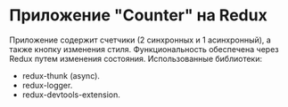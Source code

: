 # Приложение "Counter" на Redux  

Приложение содержит счетчики (2 синхронных и 1 асинхронный), а также кнопку изменения стиля.
Функциональность обеспечена через Redux путем изменения состояния. Использованные библиотеки:  
  
- redux-thunk (async).
- redux-logger.
- redux-devtools-extension.
  
